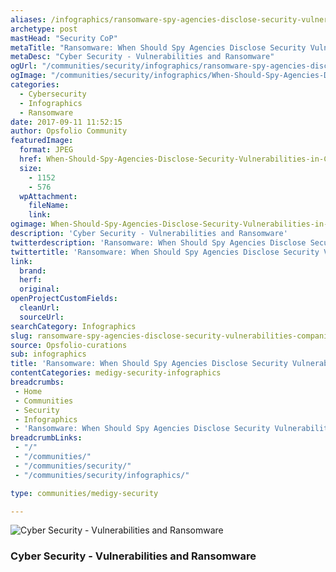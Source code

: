 ```yaml
---
aliases: /infographics/ransomware-spy-agencies-disclose-security-vulnerabilities-companies-software
archetype: post
mastHead: "Security CoP"
metaTitle: "Ransomware: When Should Spy Agencies Disclose Security Vulnerabilities in Companies’ Software?"
metaDesc: "Cyber Security - Vulnerabilities and Ransomware" 
ogUrl: "/communities/security/infographics/ransomware-spy-agencies-disclose-security-vulnerabilities-companies-software"
ogImage: "/communities/security/infographics/When-Should-Spy-Agencies-Disclose-Security-Vulnerabilities-in-Companies-Software.jpg"
categories:
  - Cybersecurity
  - Infographics
  - Ransomware
date: 2017-09-11 11:52:15
author: Opsfolio Community
featuredImage:
  format: JPEG
  href: When-Should-Spy-Agencies-Disclose-Security-Vulnerabilities-in-Companies-Software.jpg
  size:
    - 1152
    - 576
  wpAttachment:
    fileName:
    link:
ogimage: When-Should-Spy-Agencies-Disclose-Security-Vulnerabilities-in-Companies-Software.jpg
description: 'Cyber Security - Vulnerabilities and Ransomware'
twitterdescription: 'Ransomware: When Should Spy Agencies Disclose Security Vulnerabilities in Companies’ Software?'
twittertitle: 'Ransomware: When Should Spy Agencies Disclose Security Vulnerabilities in Companies’ Software?'
link:
  brand:
  herf:
  original:
openProjectCustomFields:
  cleanUrl:
  sourceUrl:
searchCategory: Infographics
slug: ransomware-spy-agencies-disclose-security-vulnerabilities-companies-software
source: Opsfolio-curations
sub: infographics
title: 'Ransomware: When Should Spy Agencies Disclose Security Vulnerabilities in Companies’ Software?'
contentCategories: medigy-security-infographics
breadcrumbs:
 - Home
 - Communities
 - Security
 - Infographics
 - 'Ransomware: When Should Spy Agencies Disclose Security Vulnerabilities in Companies’ Software?'
breadcrumbLinks:
 - "/"
 - "/communities/"
 - "/communities/security/"
 - "/communities/security/infographics/"

type: communities/medigy-security

---
```

![Cyber Security - Vulnerabilities and Ransomware](/communities/security/infographics/When-Should-Spy-Agencies-Disclose-Security-Vulnerabilities-in-Companies-Software.jpg)

### Cyber Security - Vulnerabilities and Ransomware

